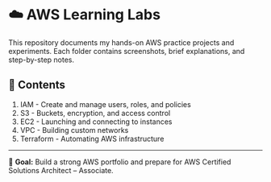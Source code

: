 # ☁️ AWS Learning Labs

This repository documents my hands-on AWS practice projects and experiments.
Each folder contains screenshots, brief explanations, and step-by-step notes.

## 🔧 Contents
1. IAM - Create and manage users, roles, and policies
2. S3 - Buckets, encryption, and access control
3. EC2 - Launching and connecting to instances
4. VPC - Building custom networks
5. Terraform - Automating AWS infrastructure

---

📘 **Goal:** Build a strong AWS portfolio and prepare for AWS Certified Solutions Architect – Associate.
